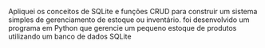 Apliquei os conceitos de SQLite e funções CRUD para construir um sistema simples de gerenciamento de estoque ou inventário.
foi desenvolvido um programa em Python que gerencie um pequeno estoque de produtos utilizando um banco de dados SQLite 
